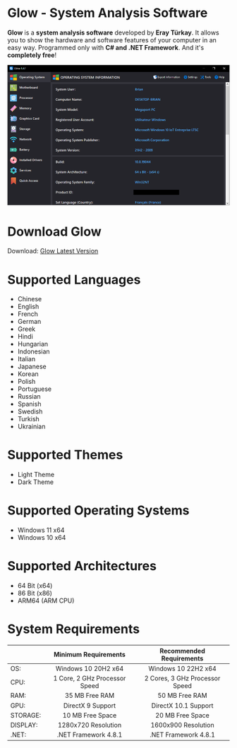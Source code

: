 # Glow - System Analysis Software

**Glow** is a **system analysis software** developed by **Eray Türkay**. It allows you to show the hardware and software features of your computer in an easy way. Programmed only with **C# and .NET Framework**. And it's **completely free**!

![Glow UI](glow_ui.png)

# Download Glow

Download: [Glow Latest Version](https://github.com/LeBazarDeBryan/glow-old/releases/latest)

# Supported Languages

- Chinese
- English
- French
- German
- Greek
- Hindi
- Hungarian
- Indonesian
- Italian
- Japanese
- Korean
- Polish
- Portuguese
- Russian
- Spanish
- Swedish
- Turkish
- Ukrainian

# Supported Themes

- Light Theme
- Dark Theme

# Supported Operating Systems

- Windows 11 x64
- Windows 10 x64

# Supported Architectures

- 64 Bit (x64)
- 86 Bit (x86)
- ARM64 (ARM CPU)

# System Requirements

|  | Minimum Requirements | Recommended Requirements |
| -- | :--: | :--: |
| OS: | Windows 10 20H2 x64 | Windows 10 22H2 x64|
| CPU: | 1 Core, 2 GHz Processor Speed | 2 Cores, 3 GHz Processor Speed |
| RAM: | 35 MB Free RAM | 50 MB Free RAM |
| GPU: | DirectX 9 Support| DirectX 10.1 Support|
| STORAGE: | 10 MB Free Space | 20 MB Free Space |
| DISPLAY: | 1280x720 Resolution| 1600x900 Resolution|
| .NET: | .NET Framework 4.8.1 | .NET Framework 4.8.1 |
